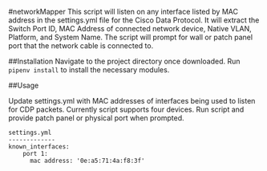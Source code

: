 #networkMapper
This script will listen on any interface listed by MAC address in the settings.yml file for the Cisco Data Protocol. It will extract the Switch Port ID, MAC Address of 
connected network device, Native VLAN, Platform, and System Name.  The script will prompt for wall or patch panel port that the network cable is connected to.

##Installation
Navigate to the project directory once downloaded. Run `pipenv install` to install the necessary modules.

##Usage

Update settings.yml with MAC addresses of interfaces being used to listen for CDP packets.  Currently script supports four devices.  Run script and provide patch panel or physical port when prompted. 
```
settings.yml 
-------------
known_interfaces:
    port 1:
      mac address: '0e:a5:71:4a:f8:3f'
```

